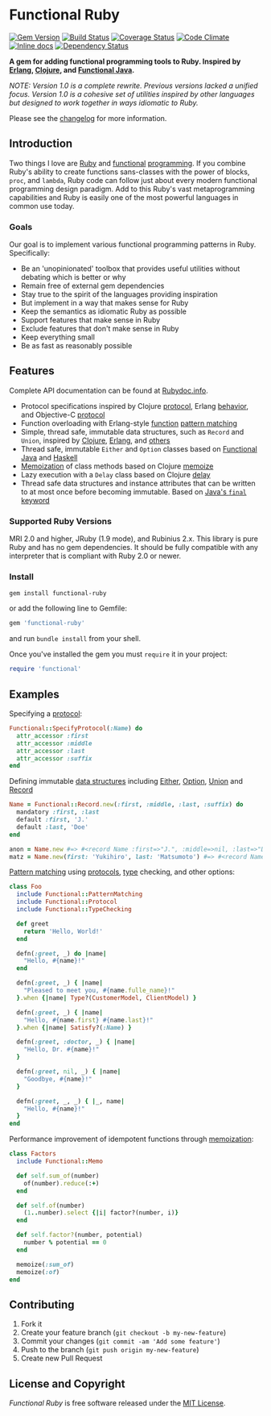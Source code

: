# Functional Ruby
[![Gem Version](https://badge.fury.io/rb/functional-ruby.svg)](http://badge.fury.io/rb/functional-ruby) [![Build Status](https://secure.travis-ci.org/jdantonio/functional-ruby.png)](https://travis-ci.org/jdantonio/functional-ruby?branch=master) [![Coverage Status](https://coveralls.io/repos/jdantonio/functional-ruby/badge.png)](https://coveralls.io/r/jdantonio/functional-ruby) [![Code Climate](https://codeclimate.com/github/jdantonio/functional-ruby.png)](https://codeclimate.com/github/jdantonio/functional-ruby) [![Inline docs](http://inch-ci.org/github/jdantonio/functional-ruby.png)](http://inch-ci.org/github/jdantonio/functional-ruby) [![Dependency Status](https://gemnasium.com/jdantonio/functional-ruby.png)](https://gemnasium.com/jdantonio/functional-ruby)

**A gem for adding functional programming tools to Ruby. Inspired by [Erlang](http://www.erlang.org/),
[Clojure](http://clojure.org/), and [Functional Java](http://functionaljava.org/).**

*NOTE: Version 1.0 is a complete rewrite. Previous versions lacked a unified
focus. Version 1.0 is a cohesive set of utilities inspired by other languages
but designed to work together in ways idiomatic to Ruby.*

Please see the [changelog](https://github.com/jdantonio/functional-ruby/blob/master/CHANGELOG.md) for more information.

## Introduction

Two things I love are [Ruby](http://www.ruby-lang.org/en/) and
[functional](https://en.wikipedia.org/wiki/Functional_programming)
[programming](http://c2.com/cgi/wiki?FunctionalProgramming).
If you combine Ruby's ability to create functions sans-classes with the power
of blocks, `proc`, and `lambda`, Ruby code can follow just about every modern functional
programming design paradigm. Add to this Ruby's vast metaprogramming capabilities
and Ruby is easily one of the most powerful languages in common use today.

### Goals

Our goal is to implement various functional programming patterns in Ruby. Specifically:

* Be an 'unopinionated' toolbox that provides useful utilities without debating which is better or why
* Remain free of external gem dependencies
* Stay true to the spirit of the languages providing inspiration
* But implement in a way that makes sense for Ruby
* Keep the semantics as idiomatic Ruby as possible
* Support features that make sense in Ruby
* Exclude features that don't make sense in Ruby
* Keep everything small
* Be as fast as reasonably possible

## Features

Complete API documentation can be found at [Rubydoc.info](http://rubydoc.info/github/jdantonio/functional-ruby/master/frames).

* Protocol specifications inspired by Clojure [protocol](http://clojure.org/protocols),
  Erlang [behavior](http://www.erlang.org/doc/design_principles/des_princ.html#id60128),
  and Objective-C [protocol](https://developer.apple.com/library/ios/documentation/Cocoa/Conceptual/ProgrammingWithObjectiveC/WorkingwithProtocols/WorkingwithProtocols.html)
* Function overloading with Erlang-style [function](http://erlang.org/doc/reference_manual/functions.html)
  [pattern matching](http://erlang.org/doc/reference_manual/patterns.html)
* Simple, thread safe, immutable data structures, such as `Record` and `Union`, inspired by
  [Clojure](http://clojure.org/datatypes), [Erlang](http://www.erlang.org/doc/reference_manual/records.html),
  and [others](http://en.wikipedia.org/wiki/Union_type)
* Thread safe, immutable `Either` and `Option` classes based on [Functional Java](http://functionaljava.org/) and [Haskell](https://hackage.haskell.org/package/base-4.2.0.1/docs/Data-Either.html)
* [Memoization](http://en.wikipedia.org/wiki/Memoization) of class methods based on Clojure [memoize](http://clojuredocs.org/clojure_core/clojure.core/memoize)
* Lazy execution with a `Delay` class based on Clojure [delay](http://clojuredocs.org/clojure_core/clojure.core/delay)
* Thread safe data structures and instance attributes that can be written to at most once
  before becoming immutable. Based on [Java's `final` keyword](http://en.wikipedia.org/wiki/Final_(Java))

### Supported Ruby Versions

MRI 2.0 and higher, JRuby (1.9 mode), and Rubinius 2.x. This library is pure Ruby and has no gem dependencies.
It should be fully compatible with any interpreter that is compliant with Ruby 2.0 or newer.

### Install

```shell
gem install functional-ruby
```

or add the following line to Gemfile:

```ruby
gem 'functional-ruby'
```

and run `bundle install` from your shell.

Once you've installed the gem you must `require` it in your project:

```ruby
require 'functional'
```

## Examples

Specifying a [protocol](http://rubydoc.info/github/jdantonio/functional-ruby/master/Functional/Protocol):

```ruby
Functional::SpecifyProtocol(:Name) do
  attr_accessor :first
  attr_accessor :middle
  attr_accessor :last
  attr_accessor :suffix
end
```

Defining immutable [data structures](http://rubydoc.info/github/jdantonio/functional-ruby/master/Functional/AbstractStruct) including
[Either](http://rubydoc.info/github/jdantonio/functional-ruby/master/Functional/Either),
[Option](http://rubydoc.info/github/jdantonio/functional-ruby/master/Functional/Option),
[Union](http://rubydoc.info/github/jdantonio/functional-ruby/master/Functional/Union) and
[Record](http://rubydoc.info/github/jdantonio/functional-ruby/master/Functional/Record)

```ruby
Name = Functional::Record.new(:first, :middle, :last, :suffix) do
  mandatory :first, :last
  default :first, 'J.'
  default :last, 'Doe'
end

anon = Name.new #=> #<record Name :first=>"J.", :middle=>nil, :last=>"Doe", :suffix=>nil>
matz = Name.new(first: 'Yukihiro', last: 'Matsumoto') #=> #<record Name :first=>"Yukihiro", :middle=>nil, :last=>"Matsumoto", :suffix=>nil>
```

[Pattern matching](http://rubydoc.info/github/jdantonio/functional-ruby/master/Functional/PatternMatching)
using [protocols](http://rubydoc.info/github/jdantonio/functional-ruby/master/Functional/Protocol),
[type](http://rubydoc.info/github/jdantonio/functional-ruby/master/Functional/TypeCheck) checking,
and other options:

```ruby
class Foo
  include Functional::PatternMatching
  include Functional::Protocol
  include Functional::TypeChecking

  def greet
    return 'Hello, World!'
  end

  defn(:greet, _) do |name|
    "Hello, #{name}!"
  end

  defn(:greet, _) { |name|
    "Pleased to meet you, #{name.fulle_name}!"
  }.when {|name| Type?(CustomerModel, ClientModel) }

  defn(:greet, _) { |name|
    "Hello, #{name.first} #{name.last}!"
  }.when {|name| Satisfy?(:Name) }

  defn(:greet, :doctor, _) { |name|
    "Hello, Dr. #{name}!"
  }

  defn(:greet, nil, _) { |name|
    "Goodbye, #{name}!"
  }

  defn(:greet, _, _) { |_, name|
    "Hello, #{name}!"
  }
end
```

Performance improvement of idempotent functions through [memoization](http://rubydoc.info/github/jdantonio/functional-ruby/master/Functional/Memo):

```ruby
class Factors
  include Functional::Memo

  def self.sum_of(number)
    of(number).reduce(:+)
  end

  def self.of(number)
    (1..number).select {|i| factor?(number, i)}
  end

  def self.factor?(number, potential)
    number % potential == 0
  end

  memoize(:sum_of)
  memoize(:of)
end
```

## Contributing

1. Fork it
2. Create your feature branch (`git checkout -b my-new-feature`)
3. Commit your changes (`git commit -am 'Add some feature'`)
4. Push to the branch (`git push origin my-new-feature`)
5. Create new Pull Request

## License and Copyright

*Functional Ruby* is free software released under the [MIT License](http://www.opensource.org/licenses/MIT).
